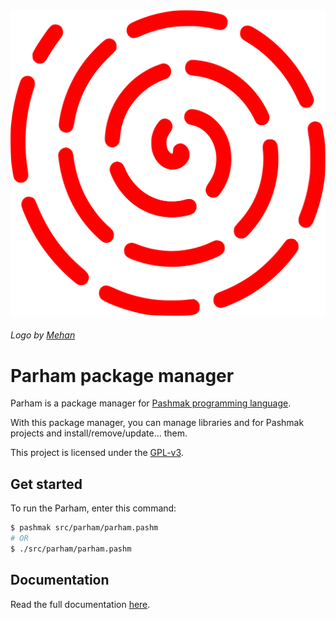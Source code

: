 <img src="logo.svg" />

###### Logo by [Mehan](https://github.com/mehanalavimajd)

# Parham package manager
Parham is a package manager for [Pashmak programming language](https://github.com/pashmaklang).

With this package manager, you can manage libraries and for Pashmak projects and install/remove/update... them.

This project is licensed under the [GPL-v3](LICENSE).

## Get started
To run the Parham, enter this command:

```bash
$ pashmak src/parham/parham.pashm
# OR
$ ./src/parham/parham.pashm
```

## Documentation
Read the full documentation [here](doc).
